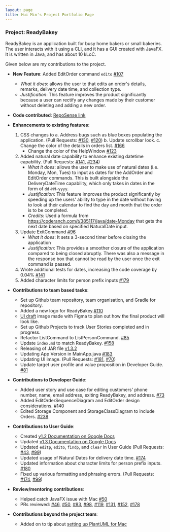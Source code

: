 ```yaml
---
layout: page
title: Hui Min's Project Portfolio Page
---
```


### Project: ReadyBakey

ReadyBakey is an application built for busy home bakers or small bakeries.
The user interacts with it using a CLI, and it has a GUI created with JavaFX. It is written in Java, and has about 10 kLoC.

Given below are my contributions to the project.

* **New Feature**: Added EditOrder command `edito` [\#107](https://github.com/AY2122S2-CS2103-F09-4/tp/pull/107)
  * _What it does_: allows the user to that edits an order's details, remarks, delivery date time, and collection type.
  * _Justification_: This feature improves the product significantly because a user can rectify any changes made by 
    their customer without deleting and adding a new order. 
  
* **Code contributed**: [RepoSense link](https://nus-cs2103-ay2122s2.github.io/tp-dashboard/?search=punnyhuimin&breakdown=true&sort=groupTitle&sortWithin=title&since=2022-02-18&timeframe=commit&mergegroup=&groupSelect=groupByRepos&checkedFileTypes=docs~functional-code~test-code~other&tabOpen=true&tabType=authorship&tabAuthor=punnyhuimin&tabRepo=AY2122S2-CS2103-F09-4%2Ftp%5Bmaster%5D&authorshipIsMergeGroup=false&authorshipFileTypes=docs~functional-code~test-code&authorshipIsBinaryFileTypeChecked=false)

* **Enhancements to existing features**:
  1. CSS changes to 
     a. Address bugs such as blue boxes populating the application. (Pull Requests: [\#130](https://github.com/AY2122S2-CS2103-F09-4/tp/pull/130), 
        [\#120](https://github.com/AY2122S2-CS2103-F09-4/tp/pull/120))
     b. Update scrollbar look.
     c. Change the color of the details in orders list. [\#166](https://github.com/AY2122S2-CS2103-F09-4/tp/pull/166)
        * Change the color of the HelpWindow [\#123](https://github.com/AY2122S2-CS2103-F09-4/tp/pull/123)
  2. Added natural date capability to enhance existing datetime capability. (Pull Requests: [\#141](https://github.com/AY2122S2-CS2103-F09-4/tp/pull/141),
     [\#234](https://github.com/AY2122S2-CS2103-F09-4/tp/pull/234))
     * _What it does_: allows the user to make use of natural dates (i.e. Monday, Mon, Tues) to input as dates for the
       AddOrder and EditOrder commands. This is built alongside the DeliveryDateTime capability, which only takes in
       dates in the form of `dd-MM-yyyy`.
     * _Justification_: This feature improves the product significantly by speeding up the users' ability to type in the
       date without having to look at their calendar to find the day and month that the order is to be completed.
     * _Credits_: Used a formula from https://coderanch.com/t/385117/java/date-Monday that gets the next date based 
       on specified NaturalDate input.
  3. Update ExitCommand [\#96](https://github.com/AY2122S2-CS2103-F09-4/tp/pull/96)
     * _What it does_: It sets a 3-second timer before closing the application
     * _Justification_: This provides a smoother closure of the application compared to being closed abruptly. There 
       was also a message in the response box that cannot be read by the user once the exit command is passed. 
  4. Wrote additional tests for dates, increasing the code coverage by 0.04% [\#141](https://github.com/AY2122S2-CS2103-F09-4/tp/pull/141)
  5. Added character limits for person prefix inputs [\#179](https://github.com/AY2122S2-CS2103-F09-4/tp/pull/179)

* **Contributions to team based tasks**:
  * Set up Github team repository, team organisation, and Gradle for repository.
  * Added a new logo for ReadyBakey.[\#110](https://github.com/AY2122S2-CS2103-F09-4/tp/pull/110) 
  * [UI draft](https://www.figma.com/file/g10mAn5vFDXQXABQPh9U9M/ReadyBakey-UI-mockup?node-id=0%3A1) image made with 
    Figma to plan out how the final product will look like.
  * Set up Github Projects to track User Stories completed and in progress.
  * Refactor ListCommand to ListPersonCommand. [\#85](https://github.com/AY2122S2-CS2103-F09-4/tp/pull/85)
  * Update `index.md` to match ReadyBakey. [\#158](https://github.com/AY2122S2-CS2103-F09-4/tp/pull/158)
  * Releasing of JAR file [v1.3.2](https://github.com/AY2122S2-CS2103-F09-4/tp/releases/tag/v1.3.2)
  * Updating App Version in MainApp.java [\#183](https://github.com/AY2122S2-CS2103-F09-4/tp/pull/183)
  * Updating UI image. (Pull Requests: [\#181](https://github.com/AY2122S2-CS2103-F09-4/tp/pull/181), 
    [\#70](https://github.com/AY2122S2-CS2103-F09-4/tp/pull/70))
  * Update target user profile and value proposition in Developer Guide. 
    [\#81](https://github.com/AY2122S2-CS2103-F09-4/tp/pull/81/files)

* **Contributions to Developer Guide**:
  * Added user story and use case for editing customers' phone number, name, email address, exiting ReadyBakey, and 
    address. [\#73](https://github.com/AY2122S2-CS2103-F09-4/tp/pull/73/files)
  * Added EditOrderSequenceDiagram and EditOrder design considerations. [\#140](https://github.com/AY2122S2-CS2103-F09-4/tp/pull/140)
  * Edited Storage Component and StorageClassDiagram to include Orders. [\#238](https://github.com/AY2122S2-CS2103-F09-4/tp/pull/238)

* **Contributions to User Guide**:
  * Created [v1.2 Documentation on Google Docs](https://docs.google.com/document/d/1XVM0yKcbUT28I7p_NQd5p5lgvAUocCPFuJ3BB7s63lk/edit#heading=h.mvpxa98zj810)
  * Updated [v1.3 Documentation on Google Docs](https://docs.google.com/document/d/1tTXY-lm5M15URXhf_RbOpxJCVG8-GQD86Q2zDqTp1tM/edit)
  * Updated `editp`, `edito`, `findp`, and `clear` in User Guide (Pull Requests: [\#43](https://github.com/AY2122S2-CS2103-F09-4/tp/pull/43),
    [\#99](https://github.com/AY2122S2-CS2103-F09-4/tp/pull/99))
  * Updated usage of Natural Dates for delivery date time. [\#174](https://github.com/AY2122S2-CS2103-F09-4/tp/pull/174)
  * Updated information about character limits for person prefix inputs. [\#180](https://github.com/AY2122S2-CS2103-F09-4/tp/pull/180)
  * Fixed up various formatting and phrasing errors. (Pull Requests: [\#174](https://github.com/AY2122S2-CS2103-F09-4/tp/pull/174),
    [\#99](https://github.com/AY2122S2-CS2103-F09-4/tp/pull/99))

* **Review/mentoring contributions**:
  * Helped catch JavaFX issue with Mac [\#50](https://github.com/AY2122S2-CS2103-F09-4/tp/pull/50#discussion_r815455829)
  * PRs reviewed:
    [\#46](https://github.com/AY2122S2-CS2103-F09-4/tp/pull/46#discussion_r814508758),
    [\#50](https://github.com/AY2122S2-CS2103-F09-4/tp/pull/50#discussion_r815458156),
    [\#83](https://github.com/AY2122S2-CS2103-F09-4/tp/pull/83#discussion_r820242099),
    [\#98](https://github.com/AY2122S2-CS2103-F09-4/tp/pull/98#discussion_r825582867),
    [\#119](https://github.com/AY2122S2-CS2103-F09-4/tp/pull/119#discussion_r830622022),
    [\#131](https://github.com/AY2122S2-CS2103-F09-4/tp/pull/131#discussion_r832902592),
    [\#152](https://github.com/AY2122S2-CS2103-F09-4/tp/pull/152#discussion_r838490864),
    [\#178](https://github.com/AY2122S2-CS2103-F09-4/tp/pull/178#discussion_r839780713)

* **Contributions beyond the project team**:
  * Added on to tip about [setting up PlantUML for Mac](https://github.com/nus-cs2103-AY2122S2/forum/issues/232)

